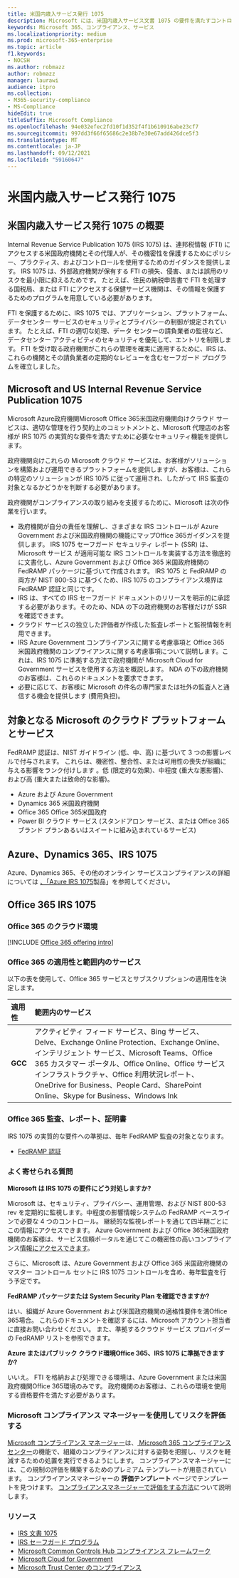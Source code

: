 ```yaml
---
title: 米国内歳入サービス発行 1075
description: Microsoft には、米国内歳入サービス文書 1075 の要件を満たすコントロールがあります。
keywords: Microsoft 365、コンプライアンス、サービス
ms.localizationpriority: medium
ms.prod: microsoft-365-enterprise
ms.topic: article
f1.keywords:
- NOCSH
ms.author: robmazz
author: robmazz
manager: laurawi
audience: itpro
ms.collection:
- M365-security-compliance
- MS-Compliance
hideEdit: true
titleSuffix: Microsoft Compliance
ms.openlocfilehash: 94e032efec2fd10f1d352f4f1b610916abe23cf7
ms.sourcegitcommit: 997dd3f66f65686c2e38b7e30e67add426dce5f3
ms.translationtype: MT
ms.contentlocale: ja-JP
ms.lasthandoff: 09/12/2021
ms.locfileid: "59160647"
---
```

# <a name="us-internal-revenue-service-publication-1075"></a>米国内歳入サービス発行 1075

## <a name="us-internal-revenue-service-publication-1075-overview"></a>米国内歳入サービス発行 1075 の概要

Internal Revenue Service Publication 1075 (IRS 1075) は、連邦税情報 (FTI) にアクセスする米国政府機関とその代理人が、その機密性を保護するためにポリシー、プラクティス、およびコントロールを使用するためのガイダンスを提供します。 IRS 1075 は、外部政府機関が保有する FTI の損失、侵害、または誤用のリスクを最小限に抑えるためです。 たとえば、住民の納税申告書で FTI を処理する国税局、または FTI にアクセスする保健サービス機関は、その情報を保護するためのプログラムを用意している必要があります。  
  
FTI を保護するために、IRS 1075 では、アプリケーション、プラットフォーム、データセンター サービスのセキュリティとプライバシーの制御が規定されています。 たとえば、FTI の適切な処理、データ センターの請負業者の監視など、データセンター アクティビティのセキュリティを優先して、エントリを制限します。 FTI を受け取る政府機関がこれらの管理を確実に適用するために、IRS は、これらの機関とその請負業者の定期的なレビューを含むセーフガード プログラムを確立しました。

## <a name="microsoft-and-us-internal-revenue-service-publication-1075"></a>Microsoft and US Internal Revenue Service Publication 1075

Microsoft Azure政府機関Microsoft Office 365[](https://products.office.com/government/office-365-web-services-for-government)米国政府機関向けクラウド サービスは、適切な管理を行う契約上のコミットメントと、Microsoft 代理店のお客様が IRS 1075 の実質的な要件を満たすために必要なセキュリティ機能を提供します。  
  
政府機関向けこれらの Microsoft クラウド サービスは、お客様がソリューションを構築および運用できるプラットフォームを提供しますが、お客様は、これらの特定のソリューションが IRS 1075 に従って運用され、したがって IRS 監査の対象となるかどうかを判断する必要があります。  
  
政府機関がコンプライアンスの取り組みを支援するために、Microsoft は次の作業を行います。

- 政府機関が自分の責任を理解し、さまざまな IRS コントロールが Azure Government および米国政府機関の機能にマップOffice 365ガイダンスを提供します。 IRS 1075 セーフガード セキュリティ レポート (SSR) は、Microsoft サービス が適用可能な IRS コントロールを実装する方法を徹底的に文書化し、Azure Government および Office 365 米国政府機関の FedRAMP パッケージに基づいて作成されます。 IRS 1075 と FedRAMP の両方が NIST 800-53 に基づくため、IRS 1075 のコンプライアンス境界は FedRAMP 認証と同じです。
- IRS は、すべての IRS セーフガード ドキュメントのリリースを明示的に承認する必要があります。そのため、NDA の下の政府機関のお客様だけが SSR を確認できます。
- クラウド サービスの独立した評価者が作成した監査レポートと監視情報を利用できます。
- IRS Azure Government コンプライアンスに関する考慮事項と Office 365 米国政府機関のコンプライアンスに関する考慮事項について説明します。これは、IRS 1075 に準拠する方法で政府機関が Microsoft Cloud for Government サービスを使用する方法を概説します。 NDA の下の政府機関のお客様は、これらのドキュメントを要求できます。
- 必要に応じて、お客様に Microsoft の件名の専門家または社外の監査人と通信する機会を提供します (費用負担)。

## <a name="microsoft-in-scope-cloud-platforms--services"></a>対象となる Microsoft のクラウド プラットフォームとサービス

FedRAMP 認証は、NIST ガイドライン (低、中、高) に基づいて 3 つの影響レベルで付与されます。 これらは、機密性、整合性、または可用性の喪失が組織に与える影響をランク付けします 。低 (限定的な効果)、中程度 (重大な悪影響)、および高 (重大または致命的な影響)。

- Azure および Azure Government
- Dynamics 365 米国政府機関
- Office 365 Office 365米国政府
- Power BI クラウド サービス (スタンドアロン サービス、または Office 365 ブランド プランあるいはスイートに組み込まれているサービス)

## <a name="azure-dynamics-365-and-irs-1075"></a>Azure、Dynamics 365、IRS 1075

Azure、Dynamics 365、その他のオンライン サービスコンプライアンスの詳細については [、「Azure IRS 1075](/azure/compliance/offerings/offering-irs-1075)製品」を参照してください。

## <a name="office-365-and-irs-1075"></a>Office 365 IRS 1075

### <a name="office-365-cloud-environments"></a>Office 365 のクラウド環境

[!INCLUDE [Office 365 offering intro](../includes/o365-offering-introduction.md)]

### <a name="office-365-applicability-and-in-scope-services"></a>Office 365 の適用性と範囲内のサービス

以下の表を使用して、Office 365 サービスとサブスクリプションの適用性を決定します。

| **適用性** | **範囲内のサービス** |
|:------------------|:----------------------|
| **GCC** | アクティビティ フィード サービス、Bing サービス、Delve、Exchange Online Protection、Exchange Online、インテリジェント サービス、Microsoft Teams、Office 365 カスタマー ポータル、Office Online、Office サービス インフラストラクチャ、Office 利用状況レポート、OneDrive for Business、People Card、SharePoint Online、Skype for Business、Windows Ink |

### <a name="office-365-audits-reports-and-certificates"></a>Office 365 監査、レポート、証明書

IRS 1075 の実質的な要件への準拠は、毎年 FedRAMP 監査の対象となります。

- [FedRAMP 認証](https://marketplace.fedramp.gov/#/product/azure-government?sort=productName&productNameSearch=azure)

### <a name="frequently-asked-questions"></a>よく寄せられる質問

**Microsoft は IRS 1075 の要件にどう対処しますか?**

Microsoft は、セキュリティ、プライバシー、運用管理、および NIST 800-53 rev を定期的に監視します。中程度の影響情報システムの FedRAMP ベースラインで必要な 4 つのコントロール。 継続的な監視レポートを通じて四半期ごとにこの情報にアクセスできます。 Azure Government および Office 365米国政府機関のお客様は、サービス信頼ポータルを通じてこの機密性の高いコンプライアンス[情報にアクセスできます](https://aka.ms/stphelp)。

さらに、Microsoft は、Azure Government および Office 365 米国政府機関のマスター コントロール セットに IRS 1075 コントロールを含め、毎年監査を行う予定です。

**FedRAMP パッケージまたは System Security Plan を確認できますか?**

はい、組織が Azure Government および米国政府機関の適格性要件を満Office 365場合。 これらのドキュメントを確認するには、Microsoft アカウント担当者に直接お問い合わせください。 また、準拠するクラウド サービス プロバイダーの FedRAMP リストを参照できます。

**Azure またはパブリック クラウド環境Office 365、IRS 1075 に準拠できますか?**

いいえ。 FTI を格納および処理できる環境は、Azure Government または米国政府機関Office 365環境のみです。 政府機関のお客様は、これらの環境を使用する資格要件を満たす必要があります。

### <a name="use-microsoft-compliance-manager-to-assess-your-risk"></a>Microsoft コンプライアンス マネージャーを使用してリスクを評価する

[Microsoft コンプライアンス マネージャー](/microsoft-365/compliance/compliance-manager)は、[ Microsoft 365 コンプライアンス センター](/microsoft-365/compliance/microsoft-365-compliance-center)の機能で、組織のコンプライアンスに対する姿勢を把握し、リスクを軽減するための処置を実行できるようにします。 コンプライアンスマネージャーには、この規制の評価を構築するためのプレミアム テンプレートが用意されています。 コンプライアンスマネージャーの **評価テンプレート** ページでテンプレートを見つけます。 [コンプライアンスマネージャーで評価をする方法](/microsoft-365/compliance/compliance-manager-assessments)について説明します。

### <a name="resources"></a>リソース

- [IRS 文書 1075](https://www.irs.gov/pub/irs-pdf/p1075.pdf)
- [IRS セーフガード プログラム](https://www.irs.gov/uac/Safeguards-Program)
- [Microsoft Common Controls Hub コンプライアンス フレームワーク](https://www.microsoft.com/trust-center/compliance/compliance-overview)
- [Microsoft Cloud for Government](https://azure.microsoft.com/global-infrastructure/government/)
- [Microsoft Trust Center のコンプライアンス](https://www.microsoft.com/trust-center/compliance/compliance-overview)
